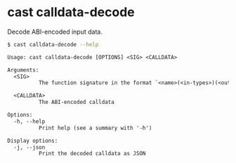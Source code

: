 # cast calldata-decode

Decode ABI-encoded input data.

```bash
$ cast calldata-decode --help
```

```txt
Usage: cast calldata-decode [OPTIONS] <SIG> <CALLDATA>

Arguments:
  <SIG>
          The function signature in the format `<name>(<in-types>)(<out-types>)`

  <CALLDATA>
          The ABI-encoded calldata

Options:
  -h, --help
          Print help (see a summary with '-h')

Display options:
  -j, --json
          Print the decoded calldata as JSON
```